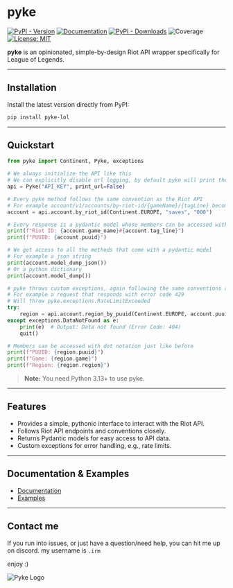 # pyke

[![PyPI - Version](https://img.shields.io/pypi/v/pyke-lol)](https://pypi.org/project/pyke-lol/)
[![Documentation](https://img.shields.io/badge/Documentation-blue)](https://diodemusic.github.io/pyke/)
[![PyPI - Downloads](https://img.shields.io/pypi/dd/pyke-lol)](https://pypi.org/project/pyke-lol/)
![Coverage](https://img.shields.io/badge/Coverage-94%25-brightgreen.svg)
[![License: MIT](https://img.shields.io/badge/License-MIT-yellow.svg)](https://github.com/diodemusic/pyke/blob/main/LICENCE.txt)

**pyke** is an opinionated, simple-by-design Riot API wrapper specifically for League of Legends.

---

## Installation

Install the latest version directly from PyPI:

```bash
pip install pyke-lol
```

---

## Quickstart

```py
from pyke import Continent, Pyke, exceptions

# We always initialize the API like this
# We can explicitly disable url logging, by default pyke will print the url of all api calls
api = Pyke("API_KEY", print_url=False)

# Every pyke method follows the same convention as the Riot API
# For example account/v1/accounts/by-riot-id/{gameName}/{tagLine} becomes the following
account = api.account.by_riot_id(Continent.EUROPE, "saves", "000")

# Every response is a pydantic model whose members can be accessed with dot notation
print(f"Riot ID: {account.game_name}#{account.tag_line}")
print(f"PUUID: {account.puuid}")

# We get access to all the methods that come with a pydantic model
# For example a json string
print(account.model_dump_json())
# Or a python dictionary
print(account.model_dump())

# pyke throws custom exceptions, again following the same conventions as the Riot API
# For example a request that responds with error code 429
# Will throw pyke.exceptions.RateLimitExceeded
try:
    region = api.account.region_by_puuid(Continent.EUROPE, account.puuid)
except exceptions.DataNotFound as e:
    print(e)  # Output: Data not found (Error Code: 404)
    quit()

# Members can be accessed with dot notation just like before
print(f"PUUID: {region.puuid}")
print(f"Game: {region.game}")
print(f"Region: {region.region}")
```

> **Note:** You need Python 3.13+ to use pyke.

---

## Features

- Provides a simple, pythonic interface to interact with the Riot API.
- Follows Riot API endpoints and conventions closely.
- Returns Pydantic models for easy access to API data.
- Custom exceptions for error handling, e.g., rate limits.

---

## Documentation & Examples

- [Documentation](https://diodemusic.github.io/pyke/pyke.html)
- [Examples](https://github.com/diodemusic/pyke/tree/master/examples)

---

## Contact me

If you run into issues, or just have a question/need help, you can hit me up on discord.
my username is `.irm`

enjoy :)

![Pyke Logo](https://github.com/diodemusic/pyke/blob/main/assets/logo.png?raw=true)
